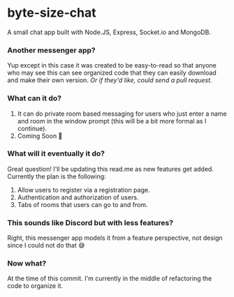 # byte-size-chat
A small chat app built with Node.JS, Express, Socket.io and MongoDB.

### Another messenger app?
Yup except in this case it was created to be easy-to-read so that anyone who may see this can see organized code that they can easily download and make their own version. *Or if they'd like, could send a pull request.* 

### What can it do?
1. It can do private room based messaging for users who just enter a name and room in the window prompt (this will be a bit more formal as I continue).
2. Coming Soon :pray:

### What will it eventually it do?
Great question! I'll be updating this read.me as new features get added. Currently the plan is the following:
1. Allow users to register via a registration page.
2. Authentication and authorization of users.
3. Tabs of rooms that users can go to and from.

### This sounds like Discord but with less features?
Right, this messenger app models it from a feature perspective, not design since I could not do that :sweat_smile:

### Now what?
At the time of this commit. I'm currently in the middle of refactoring the code to organize it.

